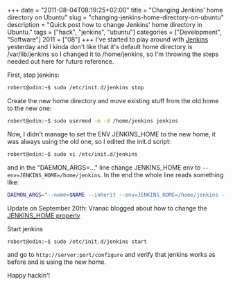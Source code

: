+++
date = "2011-08-04T08:19:25+02:00"
title = "Changing Jenkins' home directory on Ubuntu"
slug = "changing-jenkins-home-directory-on-ubuntu"
description = "Quick post how to change Jenkins' home directory in Ubuntu."
tags = ["hack", "jenkins", "ubuntu"]
categories = ["Development", "Software"]
2011 = ["08"]
+++
I've started to play around with <a href="http://jenkins-ci.org/">Jenkins</a> yesterday and I kinda don't like that it's default home directory is /var/lib/jenkins so I changed it to /home/jenkins, so I'm throwing the steps needed out here for future reference.

First, stop jenkins:

``` bash
robert@odin:~$ sudo /etc/init.d/jenkins stop
```

Create the new home directory and move existing stuff from the old home to the new one:

``` bash
robert@odin:~$ sudo usermod -m -d /home/jenkins jenkins
```

Now, I didn't manage to set the ENV JENKINS_HOME to the new home, it was always using the old one, so I edited the init.d script:

``` bash
robert@odin:~$ sudo vi /etc/init.d/jenkins
```

and in the "DAEMON_ARGS=..." line change JENKINS_HOME env to <code>--env=JENKINS_HOME=/home/jenkins</code>. In the end the whole line reads something like:

``` bash
DAEMON_ARGS="--name=$NAME --inherit --env=JENKINS_HOME=/home/jenkins --output=$JENKINS_LOG --pidfile=$PIDFILE"
```

Update on September 20th: Vranac blogged about how to change the <a href="http://blog.code4hire.com/2011/09/changing-the-jenkins-home-directory-on-ubuntu-take-2/">JENKINS_HOME properly</a>

Start jenkins

``` bash
robert@odin:~$ sudo /etc/init.d/jenkins start
```

and go to <code>http://server:port/configure</code> and verify that jenkins works as before and is using the new home.

Happy hackin'!
